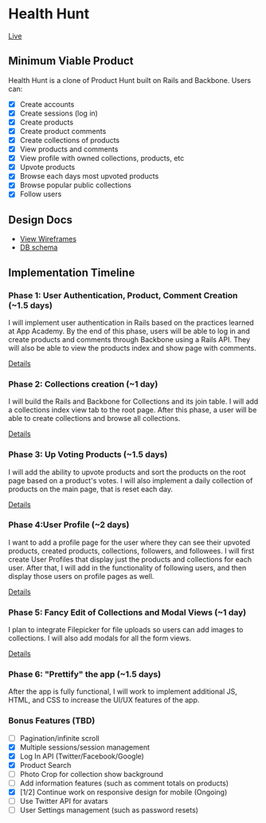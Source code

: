 # Health Hunt

[Live][live]

[live]: http://www.healthhunt.us/

## Minimum Viable Product
Health Hunt is a clone of Product Hunt built on Rails and Backbone. Users can:

- [x] Create accounts
- [x] Create sessions (log in)
- [x] Create products
- [x] Create product comments
- [x] Create collections of products
- [x] View products and comments
- [x] View profile with owned collections, products, etc
- [x] Upvote products
- [x] Browse each days most upvoted products
- [x] Browse popular public collections
- [x] Follow users

## Design Docs
* [View Wireframes][views]
* [DB schema][schema]

[views]: ./docs/views.md
[schema]: ./docs/schema.md

## Implementation Timeline

### Phase 1: User Authentication, Product, Comment Creation (~1.5 days)
I will implement user authentication in Rails based on the practices
learned at App Academy. By the end of this phase, users will be able to
log in and create products and comments through Backbone using a Rails
API. They will also be able to view the products index and show page
with comments.

[Details][phase-one]

### Phase 2: Collections creation (~1 day)
I will build the Rails and Backbone for Collections and its join table.
I will add a collections index view tab to the root page. After this
phase, a user will be able to create collections and browse all collections.

[Details][phase-two]

### Phase 3: Up Voting Products (~1.5 days)
I will add the ability to upvote products and sort the products on the
root page based on a product's votes. I will also implement a daily
collection of products on the main page, that is reset each day.

[Details][phase-three]

### Phase 4:User Profile (~2 days)
I want to add a profile page for the user where they can see their upvoted
products, created products, collections, followers, and followees. I will first create User Profiles that display just the products and collections for each user. After that, I will add in the functionality of following users, and then display those users on profile pages as well.

[Details][phase-four]

### Phase 5: Fancy Edit of Collections and Modal Views (~1 day)
I plan to integrate Filepicker for file uploads so users can add images
to collections. I will also add modals for all the form views.

[Details][phase-five]

### Phase 6: "Prettify" the app (~1.5 days)
After the app is fully functional, I will work to implement additional
JS, HTML, and CSS to increase the UI/UX features of the app.

### Bonus Features (TBD)
- [ ] Pagination/infinite scroll
- [x] Multiple sessions/session management
- [x] Log In API (Twitter/Facebook/Google)
- [x] Product Search
- [ ] Photo Crop for collection show background
- [ ] Add information features (such as comment totals on products)
- [x] [1/2] Continue work on responsive design for mobile (Ongoing)
- [ ] Use Twitter API for avatars
- [ ] User Settings management (such as password resets)

[phase-one]: ./docs/phases/phase1.md
[phase-two]: ./docs/phases/phase2.md
[phase-three]: ./docs/phases/phase3.md
[phase-four]: ./docs/phases/phase4.md
[phase-five]: ./docs/phases/phase5.md

